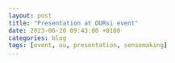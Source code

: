 ```yaml
---
layout: post
title: "Presentation at OURsi event"
date: 2023-06-20 09:43:00 +0100
categories: blog
tags: [event, ou, presentation, sensemaking]
...
```


